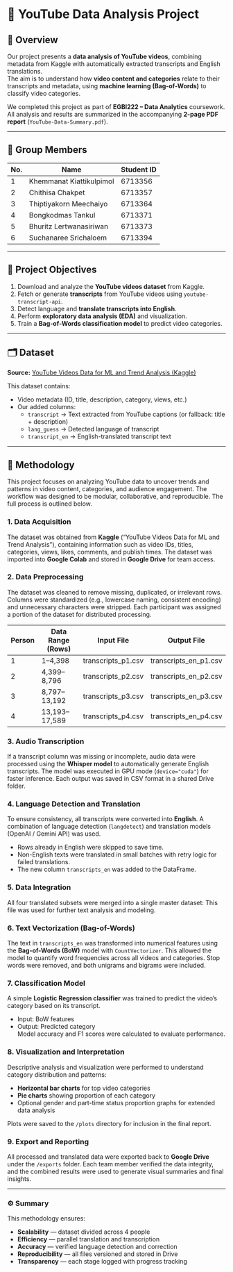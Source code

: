 # 🎥 YouTube Data Analysis Project  

## 📘 Overview
Our project presents a **data analysis of YouTube videos**, combining metadata from Kaggle with automatically extracted transcripts and English translations.  
The aim is to understand how **video content and categories** relate to their transcripts and metadata, using **machine learning (Bag-of-Words)** to classify video categories.  

We completed this project as part of **EGBI222 – Data Analytics** coursework.  
All analysis and results are summarized in the accompanying **2-page PDF report** (`YouTube-Data-Summary.pdf`).

---

## 👥 Group Members
| No. | Name | Student ID |
|----|------|-------------|
| 1 | Khemmanat Kiattikulpimol | 6713356 |
| 2 | Chithisa Chakpet | 6713357 |
| 3 | Thiptiyakorn Meechaiyo | 6713364 |
| 4 | Bongkodmas Tankul | 6713371 |
| 5 | Bhuritz Lertwanasiriwan  | 6713373 |
| 6 | Suchanaree Srichaloem | 6713394 |

---

## 🧩 Project Objectives
1. Download and analyze the **YouTube videos dataset** from Kaggle.  
2. Fetch or generate **transcripts** from YouTube videos using `youtube-transcript-api`.  
3. Detect language and **translate transcripts into English**.  
4. Perform **exploratory data analysis (EDA)** and visualization.  
5. Train a **Bag-of-Words classification model** to predict video categories.  

---

## 🗂️ Dataset
**Source:** [YouTube Videos Data for ML and Trend Analysis (Kaggle)](https://www.kaggle.com/datasets/cyberevil545/youtube-videos-data-for-ml-and-trend-analysis)

This dataset contains:
- Video metadata (ID, title, description, category, views, etc.)
- Our added columns:
  - `transcript` → Text extracted from YouTube captions (or fallback: title + description)
  - `lang_guess` → Detected language of transcript
  - `transcript_en` → English-translated transcript text  

---

## 🧠 Methodology

This project focuses on analyzing YouTube data to uncover trends and patterns in video content, categories, and audience engagement. The workflow was designed to be modular, collaborative, and reproducible. The full process is outlined below.

### 1. Data Acquisition
The dataset was obtained from **Kaggle** (“YouTube Videos Data for ML and Trend Analysis”), containing information such as video IDs, titles, categories, views, likes, comments, and publish times. The dataset was imported into **Google Colab** and stored in **Google Drive** for team access.

### 2. Data Preprocessing
The dataset was cleaned to remove missing, duplicated, or irrelevant rows. Columns were standardized (e.g., lowercase naming, consistent encoding) and unnecessary characters were stripped. Each participant was assigned a portion of the dataset for distributed processing.

| Person | Data Range (Rows) | Input File | Output File |
|--------|------------------|-------------|--------------|
| 1 | 1–4,398 | transcripts_p1.csv | transcripts_en_p1.csv |
| 2 | 4,399–8,796 | transcripts_p2.csv | transcripts_en_p2.csv |
| 3 | 8,797–13,192 | transcripts_p3.csv | transcripts_en_p3.csv |
| 4 | 13,193–17,589 | transcripts_p4.csv | transcripts_en_p4.csv |

### 3. Audio Transcription
If a transcript column was missing or incomplete, audio data were processed using the **Whisper model** to automatically generate English transcripts. The model was executed in GPU mode (`device="cuda"`) for faster inference. Each output was saved in CSV format in a shared Drive folder.

### 4. Language Detection and Translation
To ensure consistency, all transcripts were converted into **English**. A combination of language detection (`langdetect`) and translation models (OpenAI / Gemini API) was used.  
- Rows already in English were skipped to save time.  
- Non-English texts were translated in small batches with retry logic for failed translations.  
- The new column `transcripts_en` was added to the DataFrame.

### 5. Data Integration
All four translated subsets were merged into a single master dataset:
This file was used for further text analysis and modeling.

### 6. Text Vectorization (Bag-of-Words)
The text in `transcripts_en` was transformed into numerical features using the **Bag-of-Words (BoW)** model with `CountVectorizer`. This allowed the model to quantify word frequencies across all videos and categories. Stop words were removed, and both unigrams and bigrams were included.

### 7. Classification Model
A simple **Logistic Regression classifier** was trained to predict the video’s category based on its transcript.  
- Input: BoW features  
- Output: Predicted category  
Model accuracy and F1 scores were calculated to evaluate performance.

### 8. Visualization and Interpretation
Descriptive analysis and visualization were performed to understand category distribution and patterns:
- **Horizontal bar charts** for top video categories  
- **Pie charts** showing proportion of each category  
- Optional gender and part-time status proportion graphs for extended data analysis  

Plots were saved to the `/plots` directory for inclusion in the final report.

### 9. Export and Reporting
All processed and translated data were exported back to **Google Drive** under the `/exports` folder. Each team member verified the data integrity, and the combined results were used to generate visual summaries and final insights.

---

### ⚙️ Summary
This methodology ensures:
- **Scalability** — dataset divided across 4 people  
- **Efficiency** — parallel translation and transcription  
- **Accuracy** — verified language detection and correction  
- **Reproducibility** — all files versioned and stored in Drive  
- **Transparency** — each stage logged with progress tracking

